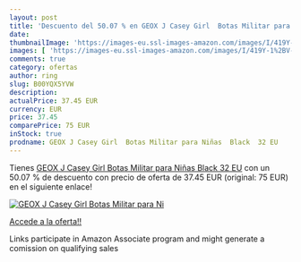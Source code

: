```yaml
---
layout: post
title: 'Descuento del 50.07 % en GEOX J Casey Girl  Botas Militar para Ni'
date: 
thumbnailImage: 'https://images-eu.ssl-images-amazon.com/images/I/419Y-1%2BV-jL._SL200_.jpg'
images: [ 'https://images-eu.ssl-images-amazon.com/images/I/419Y-1%2BV-jL._SL200_.jpg' ]
comments: true
category: ofertas
author: ring
slug: B00YQX5YVW
description:
actualPrice: 37.45 EUR
currency: EUR
price: 37.45
comparePrice: 75 EUR
inStock: true
prodname: GEOX J Casey Girl  Botas Militar para Niñas  Black  32 EU
---
```


Tienes [GEOX J Casey Girl  Botas Militar para Niñas  Black  32 EU](https://www.amazon.es/dp/B00YQX5YVW/?tag=tolees-21) con un 50.07 % de descuento con precio de oferta de 37.45 EUR (original: 75 EUR) en el siguiente enlace!

[![GEOX J Casey Girl  Botas Militar para Ni](https://images-eu.ssl-images-amazon.com/images/I/419Y-1%2BV-jL._SL200_.jpg)](https://www.amazon.es/dp/B00YQX5YVW/?tag=tolees-21)

[Accede a la oferta!!](https://www.amazon.es/dp/B00YQX5YVW/?tag=tolees-21)

Links participate in Amazon Associate program and might generate a comission on qualifying sales


